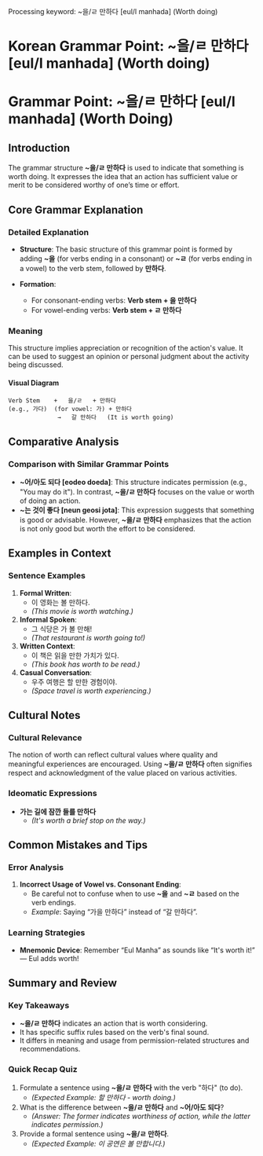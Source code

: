 Processing keyword: ~을/ㄹ 만하다 [eul/l manhada] (Worth doing)
# Korean Grammar Point: ~을/ㄹ 만하다 [eul/l manhada] (Worth doing)
# Grammar Point: ~을/ㄹ 만하다 [eul/l manhada] (Worth Doing)
## Introduction
The grammar structure **~을/ㄹ 만하다** is used to indicate that something is worth doing. It expresses the idea that an action has sufficient value or merit to be considered worthy of one’s time or effort.
## Core Grammar Explanation
### Detailed Explanation
- **Structure**: The basic structure of this grammar point is formed by adding **~을** (for verbs ending in a consonant) or **~ㄹ** (for verbs ending in a vowel) to the verb stem, followed by **만하다**.
  
- **Formation**:
  - For consonant-ending verbs: **Verb stem + 을 만하다**
  - For vowel-ending verbs: **Verb stem + ㄹ 만하다**
### Meaning
This structure implies appreciation or recognition of the action's value. It can be used to suggest an opinion or personal judgment about the activity being discussed.
#### Visual Diagram
```
Verb Stem    +   을/ㄹ   + 만하다
(e.g., 가다)  (for vowel: 가) + 만하다
              →   갈 만하다   (It is worth going)
```
## Comparative Analysis
### Comparison with Similar Grammar Points
- **~어/아도 되다 [eodeo doeda]**: This structure indicates permission (e.g., "You may do it"). In contrast, **~을/ㄹ 만하다** focuses on the value or worth of doing an action.
- **~는 것이 좋다 [neun geosi jota]**: This expression suggests that something is good or advisable. However, **~을/ㄹ 만하다** emphasizes that the action is not only good but worth the effort to be considered.
## Examples in Context
### Sentence Examples
1. **Formal Written**: 
   - 이 영화는 볼 만하다.
   - *(This movie is worth watching.)*
2. **Informal Spoken**:
   - 그 식당은 가 볼 만해!
   - *(That restaurant is worth going to!)*
3. **Written Context**:
   - 이 책은 읽을 만한 가치가 있다.
   - *(This book has worth to be read.)*
4. **Casual Conversation**:
   - 우주 여행은 할 만한 경험이야.
   - *(Space travel is worth experiencing.)*
## Cultural Notes
### Cultural Relevance
The notion of worth can reflect cultural values where quality and meaningful experiences are encouraged. Using **~을/ㄹ 만하다** often signifies respect and acknowledgment of the value placed on various activities.
### Ideomatic Expressions
- **가는 길에 잠깐 들를 만하다** 
  - *(It's worth a brief stop on the way.)*
## Common Mistakes and Tips
### Error Analysis
1. **Incorrect Usage of Vowel vs. Consonant Ending**: 
   - Be careful not to confuse when to use **~을** and **~ㄹ** based on the verb endings.
   - *Example*: Saying “가을 만하다” instead of “갈 만하다”.
### Learning Strategies 
- **Mnemonic Device**: Remember “Eul Manha” as sounds like “It's worth it!” — Eul adds worth!
  
## Summary and Review
### Key Takeaways
- **~을/ㄹ 만하다** indicates an action that is worth considering.
- It has specific suffix rules based on the verb's final sound.
- It differs in meaning and usage from permission-related structures and recommendations.
### Quick Recap Quiz
1. Formulate a sentence using **~을/ㄹ 만하다** with the verb "하다" (to do).
   - *(Expected Example: 할 만하다 - worth doing.)*
2. What is the difference between **~을/ㄹ 만하다** and **~어/아도 되다**?
   - *(Answer: The former indicates worthiness of action, while the latter indicates permission.)*
3. Provide a formal sentence using **~을/ㄹ 만하다**.
   - *(Expected Example: 이 공연은 볼 만합니다.)*
